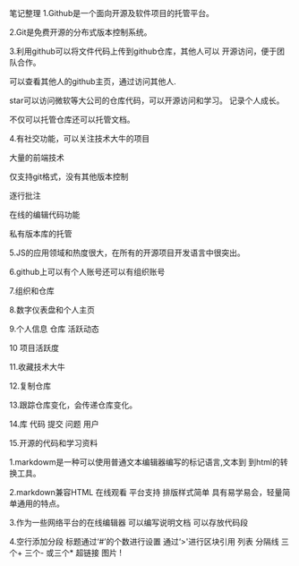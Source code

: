 笔记整理
1.Github是一个面向开源及软件项目的托管平台。

2.Git是免费开源的分布式版本控制系统。

3.利用github可以将文件代码上传到github仓库，其他人可以 开源访问，便于团队合作。

可以查看其他人的github主页，通过访问其他人.

star可以访问微软等大公司的仓库代码，可以开源访问和学习。 记录个人成长。

不仅可以托管仓库还可以托管文档。

4.有社交功能，可以关注技术大牛的项目

大量的前端技术

仅支持git格式，没有其他版本控制

逐行批注

在线的编辑代码功能

私有版本库的托管

5.JS的应用领域和热度很大，在所有的开源项目开发语言中很突出。

6.github上可以有个人账号还可以有组织账号

7.组织和仓库

8.数字仪表盘和个人主页

9.个人信息 仓库 活跃动态

10 项目活跃度

11.收藏技术大牛

12.复制仓库

13.跟踪仓库变化，会传递仓库变化。

14.库 代码 提交 问题 用户

15.开源的代码和学习资料

1.markdowm是一种可以使用普通文本编辑器编写的标记语言,文本到 到html的转换工具。

2.markdown兼容HTML 在线观看 平台支持 排版样式简单 具有易学易会，轻量简单通用的特点。

3.作为一些网络平台的在线编辑器 可以编写说明文档 可以存放代码段

4.空行添加分段 标题通过‘#’的个数进行设置 通过‘>'进行区块引用 列表 分隔线 三个+ 三个- 或三个* 超链接 图片 !

